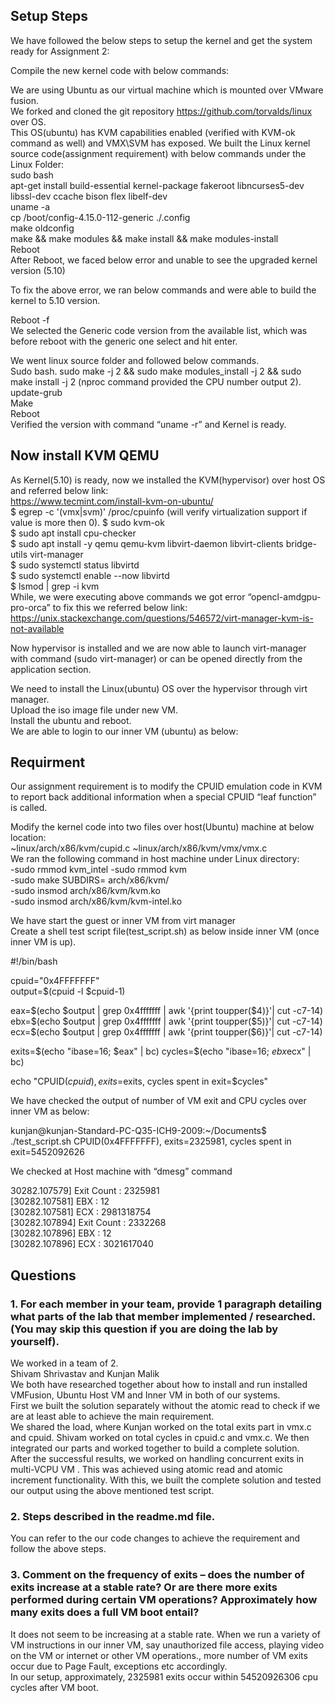 ## Setup Steps
We have followed the below steps to setup the kernel and get the system ready for Assignment 2:

Compile the new kernel code with below commands:  

We are using Ubuntu as our virtual machine which is mounted over VMware fusion.  
We forked and cloned the git repository https://github.com/torvalds/linux over OS.  
This OS(ubuntu) has KVM capabilities enabled (verified with KVM-ok command as well) and VMX\SVM has exposed. 
We built the Linux kernel source code(assignment requirement) with below commands under the Linux Folder:  
sudo bash  
apt-get install build-essential kernel-package fakeroot libncurses5-dev libssl-dev ccache bison flex libelf-dev  
uname -a   
cp /boot/config-4.15.0-112-generic ./.config   
make oldconfig   
make && make modules && make install && make modules-install   
Reboot  
After Reboot, we faced below error and unable to see the upgraded kernel version (5.10)  


To fix the above error, we ran below commands and were able to build the kernel to 5.10 version.  

Reboot -f   
We selected the Generic code version from the available list, which was before reboot with the generic one select and hit enter.   

We went linux source folder and followed below commands.  
Sudo bash. 
sudo make -j 2 && sudo make modules_install -j 2 && sudo make install -j 2 (nproc command provided the CPU number output 2).  
update-grub   
Make  
Reboot  
Verified the version with command “uname -r” and Kernel is ready.  


## Now install KVM QEMU

As Kernel(5.10) is ready, now we installed the KVM(hypervisor) over host OS and referred below link:  
https://www.tecmint.com/install-kvm-on-ubuntu/  
$ egrep -c '(vmx|svm)' /proc/cpuinfo (will verify virtualization support if value is more then 0). 
$ sudo kvm-ok  
$ sudo apt install cpu-checker  
$ sudo apt install -y qemu qemu-kvm libvirt-daemon libvirt-clients bridge-utils virt-manager   
$ sudo systemctl status libvirtd   
$ sudo systemctl enable --now libvirtd   
$ lsmod | grep -i kvm   
While, we were executing above commands we got error “opencl-amdgpu-pro-orca” to fix this we referred below link:   
https://unix.stackexchange.com/questions/546572/virt-manager-kvm-is-not-available   

Now hypervisor is installed and we are now able to launch virt-manager with command (sudo virt-manager) or can be opened directly from the application section.   

We need to install the Linux(ubuntu) OS over the hypervisor through virt manager.   
Upload the iso image file under new VM.  
Install the ubuntu and reboot.   
We are able to login to our inner VM (ubuntu) as below:   


## Requirment
Our assignment requirement is to modify the CPUID emulation code in KVM to report back additional information when a special CPUID “leaf function” is called.  


Modify the kernel code into two files over host(Ubuntu) machine at below location:  
          ~linux/arch/x86/kvm/cupid.c 
          ~linux/arch/x86/kvm/vmx/vmx.c  
We ran the following command in host machine under Linux directory:  
           -sudo rmmod kvm_intel 
           -sudo rmmod kvm  
           -sudo make SUBDIRS= arch/x86/kvm/  
           -sudo insmod arch/x86/kvm/kvm.ko  
           -sudo insmod arch/x86/kvm/kvm-intel.ko  

We have start the guest or inner VM from virt manager  
Create a shell test script file(test_script.sh) as below inside inner VM (once inner VM is up).   

#!/bin/bash  

cpuid="0x4FFFFFFF"   
output=$(cpuid -l $cpuid-1)   

eax=$(echo $output | grep 0x4fffffff | awk '{print toupper($4)}'| cut -c7-14)  
ebx=$(echo $output | grep 0x4fffffff | awk '{print toupper($5)}'| cut -c7-14)   
ecx=$(echo $output | grep 0x4fffffff | awk '{print toupper($6)}'| cut -c7-14)   

exits=$(echo "ibase=16; $eax" | bc)   
cycles=$(echo "ibase=16; $ebx$ecx" | bc)   

echo "CPUID($cpuid), exits=$exits, cycles spent in exit=$cycles"   



We have checked the output of number of VM exit and CPU cycles over inner VM as below:   

kunjan@kunjan-Standard-PC-Q35-ICH9-2009:~/Documents$ ./test_script.sh CPUID(0x4FFFFFFF), exits=2325981, cycles spent in exit=5452092626    


We checked at Host machine with “dmesg” command   

30282.107579] Exit Count : 2325981   
[30282.107581] EBX : 12    
[30282.107581] ECX : 2981318754    
[30282.107894] Exit Count : 2332268    
[30282.107896] EBX : 12  
[30282.107896] ECX : 3021617040 
  
  

## Questions
### 1. For each member in your team, provide 1 paragraph detailing what parts of the lab that member implemented / researched. (You may skip this question if you are doing the lab by yourself).  

We worked in a team of 2.    
Shivam Shrivastav and Kunjan Malik    
We both have researched together about how to install and run installed VMFusion, Ubuntu Host VM and Inner VM in both of our systems.   
First we built the solution separately without the atomic read to check if we are at least able to achieve the main requirement.    
We shared the load, where Kunjan worked on the total exits part in vmx.c and cpuid. Shivam worked on total cycles in cpuid.c and vmx.c. We then integrated our parts and worked together to build a complete solution.   
After the successful results, we worked on handling concurrent exits in multi-VCPU VM . This was achieved using atomic read and atomic increment functionality.    With this, we built the complete solution and tested our output using the above mentioned test script.   
  
### 2. Steps described in the readme.md file.  
You can refer to the our code changes to achieve the requirement and follow the above steps.     

### 3. Comment on the frequency of exits – does the number of exits increase at a stable rate? Or are there more exits performed during certain VM operations? Approximately how many exits does a full VM boot entail?      

It does not seem to be increasing at a stable rate. When we run a variety of VM instructions in our inner VM, say unauthorized file access, playing video on the VM or internet or other VM operations., more number of VM exits occur due to Page Fault, exceptions etc accordingly.   
In our setup, approximately, 2325981 exits occur within 54520926306 cpu cycles after VM boot.   



             
   

